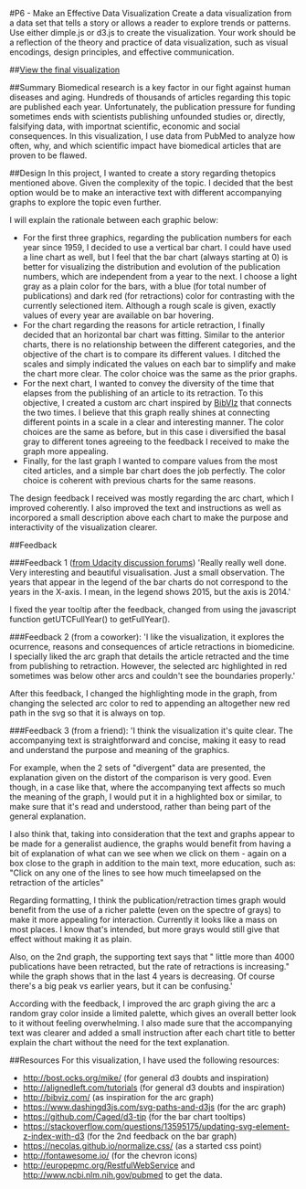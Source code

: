 #P6 - Make an Effective Data Visualization
Create a data visualization from a data set that tells a story or allows a reader to explore trends or patterns. Use either dimple.js or d3.js to create the visualization. Your work should be a reflection of the theory and practice of data visualization, such as visual encodings, design principles, and effective communication.

##[View the final visualization](http://dataviz.bitsandgen.es)

##Summary
Biomedical research is a key factor in our fight against human diseases and aging. Hundreds of thousands of articles regarding this topic are published each year. Unfortunately, the publication pressure for funding sometimes ends with scientists publishing unfounded studies or, directly, falsifying data, with importnat scientific, economic and social consequences. In this visualization, I use data from PubMed to analyze how often, why, and which scientific impact have biomedical articles that are proven to be flawed.

##Design
In this project, I wanted to create a story regarding thetopics mentioned above. Given the complexity of the topic. I decided that the best option would be to make an interactive text with different accompanying graphs to explore the topic even further. 

I will explain the rationale between each graphic below:

* For the first three graphics, regarding the publication numbers for each year since 1959, I decided to use a vertical bar chart. I could have used a line chart as well, but I feel that the bar chart (always starting at 0) is better for visualizing the distribution and evolution of the publication numbers, which are independent from a year to the next. I choose a light gray as a plain color for the bars, with a blue (for total number of publications) and dark red (for retractions) color for contrasting with the currently selectioned item. Although a rough scale is given, exactly values of every year are available on bar hovering.
* For the chart regarding the reasons for article retraction, I finally decided that an horizontal bar chart was fitting. Similar to the anterior charts, there is no relationship between the different categories, and the objective of the chart is to compare its different values. I ditched the scales and simply indicated the values on each bar to simplify and make the chart more clear. The color choice was the same as the prior graphs.
* For the next chart, I wanted to convey the diversity of the time that elapses from the publishing of an article to its retraction. To this objective, I created a custom arc chart inspired by [BibVIz](http://bibviz.com) that connects the two times. I believe that this graph really shines at connecting different points in a scale in a clear and interesting manner. The color choices are the same as before, but in this case i diversified the basal gray to different tones agreeing to the feedback I received to make the graph more appealing.
* Finally, for the last graph I wanted to compare values from the most cited articles, and a simple bar chart does the job perfectly. The color choice is coherent with previous charts for the same reasons.

The design feedback I received was mostly regarding the arc chart, which I improved coherently. I also improved the text and instructions as well as incorpored a small description above each chart to make the purpose and interactivity of the visualization clearer.

##Feedback

###Feedback 1 ([from Udacity discussion forums](https://discussions.udacity.com/t/retractions-in-biomedical-literature-final-data-vizualization-project/37508))
'Really really well done. Very interesting and beautiful visualisation. Just a small observation. The years that appear in the legend of the bar charts do not correspond to the years in the X-axis. I mean, in the legend shows 2015, but the axis is 2014.'

I fixed the year tooltip after the feedback, changed from using the javascript function getUTCFullYear() to getFullYear().

###Feedback 2 (from a coworker):
'I like the visualization, it explores the ocurrence, reasons and consequences of article retractions in biomedicine. I specially liked the arc graph that details the article retracted and the time from publishing to retraction. However, the selected arc highlighted in red sometimes was below other arcs and couldn't see the boundaries properly.'

After this feedback, I changed the highlighting mode in the graph, from changing the selected arc color to red to appending an altogether new red path in the svg so that it is always on top.

###Feedback 3 (from a friend):
'I think the visualization it's quite clear. The accompanying text is straightforward and concise, making it easy to read and understand the purpose and meaning of the graphics.

For example, when the 2 sets of "divergent" data are presented, the explanation given on the distort of the comparison is very good. Even though, in a case like that, where the accompanying text affects so much the meaning of the graph, I would put it in a highlighted box or similar, to make sure that it's read and understood, rather than being part of the general explanation.

I also think that, taking into consideration that the text and graphs appear to be made for a generalist audience, the graphs would benefit from having a bit of explanation of what can we see when we click on them - again on a box close to the graph in addition to the main text, more education, such as: "Click on any one of the lines to see how much timeelapsed on the retraction of the articles"

Regarding formatting, I think the publication/retraction times graph would benefit from the use of a richer palette (even on the spectre of grays) to make it more appealing for interaction. Currently it looks like a mass on most places. I know that's intended, but more grays would still give that effect without making it as plain.

Also, on the 2nd graph, the supporting text says that " little more than 4000 publications have been retracted, but the rate of retractions is increasing." while the graph shows that in the last 4 years is decreasing. Of course there's a big peak vs earlier years, but it can be confusing.'

According with the feedback, I improved the arc graph giving the arc a random gray color inside a limited palette, which gives an overall better look to it without feeling overwhelming. I also made sure that the accompanying text was clearer and added a small instruction after each chart title to better explain the chart without the need for the text explanation.

##Resources
For this visualization, I have used the following resources:

- http://bost.ocks.org/mike/ (for general d3 doubts and inspiration)
- http://alignedleft.com/tutorials (for general d3 doubts and inspiration)
- http://bibviz.com/ (as inspiration for the arc graph)
- https://www.dashingd3js.com/svg-paths-and-d3js (for the arc graph)
- https://github.com/Caged/d3-tip (for the bar chart tooltips)
- https://stackoverflow.com/questions/13595175/updating-svg-element-z-index-with-d3 (for the 2nd feedback on the bar graph)
- https://necolas.github.io/normalize.css/ (as a started css point)
- http://fontawesome.io/ (for the chevron icons)
- http://europepmc.org/RestfulWebService and http://www.ncbi.nlm.nih.gov/pubmed to get the data.